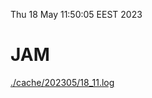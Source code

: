 Thu 18 May 11:50:05 EEST 2023
# JAM
<a href='./cache/202305/18_11.log'>./cache/202305/18_11.log</a>
